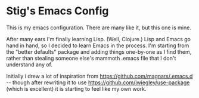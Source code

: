 Stig's Emacs Config
===================

This is my emacs configuration. There are many like it, but this one
is mine.

After many ears I'm finally learning Lisp. (Well, Clojure.) Lisp and
Emacs go hand in hand, so I decided to learn Emacs in the process. I'm
starting from the "better defaults" package and adding things
one-by-one as I find them, rather than stealing someone else's mammoth
.emacs file that I don't understand any of.

Initially i drew a lot of inspiration from https://github.com/magnars/.emacs.d
-- though after rewriting it to use https://github.com/jwiegley/use-package
(which is excellent) it is starting to feel like my own work.
